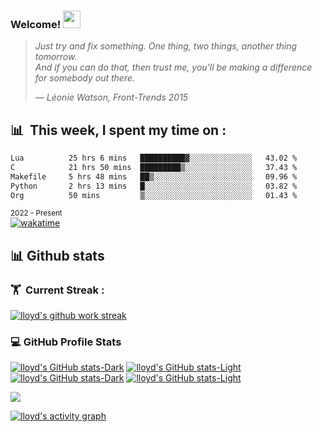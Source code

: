 <h3 align="left">
  Welcome!
  <a href="https://www.lloydlobo.com/" target="\_blank"
    ><img
      src="https://media.giphy.com/media/hvRJCLFzcasrR4ia7z/giphy.gif"
      width="28" /></a>
</h3>


> _Just try and fix something. One thing, two things, another thing tomorrow._   
> _And if you can do that, then trust me, you'll be making a difference for
somebody out there._
> >
> — _Léonie Watson, Front-Trends 2015_

## 📊 &nbsp;This week, I spent my time on :

<!--START_SECTION:waka-->

```txt
Lua          25 hrs 6 mins   ██████████▓░░░░░░░░░░░░░░   43.02 %
C            21 hrs 50 mins  █████████▒░░░░░░░░░░░░░░░   37.43 %
Makefile     5 hrs 48 mins   ██▒░░░░░░░░░░░░░░░░░░░░░░   09.96 %
Python       2 hrs 13 mins   █░░░░░░░░░░░░░░░░░░░░░░░░   03.82 %
Org          50 mins         ▒░░░░░░░░░░░░░░░░░░░░░░░░   01.43 %
```

<!--END_SECTION:waka-->

<sub>2022 - Present</sub>  
[![wakatime](https://wakatime.com/badge/user/906b6002-20d3-446f-8f9c-4dd4d504fa63.svg)](https://wakatime.com/@906b6002-20d3-446f-8f9c-4dd4d504fa63)  

## 📊 Github stats

### 🏋 &nbsp;Current Streak :

[![lloyd's github work streak](https://github-readme-streak-stats.herokuapp.com/?user=lloydlobo&theme=dracula&hide_border=true)](https://github-readme-streak-stats.herokuapp.com/)

### 💻 GitHub Profile Stats
<!-- Languages (Dark/Light) + Github Stats (Dark/Light) -->
[![lloyd's GitHub stats-Dark](https://github-readme-stats.vercel.app/api/top-langs/?username=lloydlobo&show_icons=true&count_private=true&hide_border=true&theme=dracula#gh-dark-mode-only)](https://github.com/anuraghazra/github-readme-stats#gh-dark-mode-only)
[![lloyd's GitHub stats-Light](https://github-readme-stats.vercel.app/api/top-langs/?username=lloydlobo&show_icons=true&count_private=true&hide_border=true&theme=default#gh-light-mode-only)](https://github.com/anuraghazra/github-readme-stats#gh-light-mode-only)
[![lloyd's GitHub stats-Dark](https://github-readme-stats.vercel.app/api?username=lloydlobo&show_icons=true&count_private=true&hide_border=true&theme=dracula#gh-dark-mode-only)](https://github.com/anuraghazra/github-readme-stats#gh-dark-mode-only)
[![lloyd's GitHub stats-Light](https://github-readme-stats.vercel.app/api?username=lloydlobo&show_icons=true&count_private=true&hide_border=true&theme=default#gh-light-mode-only)](https://github.com/anuraghazra/github-readme-stats#gh-light-mode-only)

<!-- Codersrank All-Time Language Stats  -->
<!--
<details>
  <summary>
    <b>📈&nbsp;&nbsp;All-Time Language&nbsp;/&nbsp;Framework Stats</b>
  </summary>
  <br />
-->
  <a href="https://profile.codersrank.io/user/lloydlobo/">
    <img
      src="http://cr-skills-chart-widget.azurewebsites.net/api/api?username=lloydlobo&padding=0&skills=angular,assembly,batchfile,c,C%2B%2B,C%23,css,dart,go,html,java,javascript,jupyter+notebook,less,lua,mysql,php,pandas,python,reactjs,rust,shell,svelte,swift,sql,typescript,vue,zig&show-other-skills=true&branding=true&tooltip=true&width=640&height=160&bg=1f242c"
    />
  </a>
<!--
</details>
-->

<!-- https://github-readme-activity-graph.cyclic.app -->
[![lloyd's activity graph](https://github-readme-activity-graph.vercel.app/graph?username=lloydlobo&theme=dracula)](https://github.com/ashutosh00710/github-readme-activity-graph)

